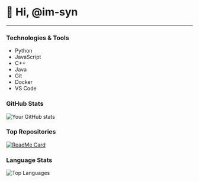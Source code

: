 # 👋 Hi, @im-syn

---

###  Technologies & Tools
- Python
- JavaScript
- C++
- Java
- Git
- Docker
- VS Code

###  GitHub Stats
![Your GitHub stats](https://github-readme-stats.vercel.app/api?username=im-syn&show_icons=true&theme=radical)

###  Top Repositories
[![ReadMe Card](https://github-readme-stats.vercel.app/api/pin/?username=im-syn&repo=repository-name&theme=radical)](https://github.com/im-syn/SafeVision)

### Language Stats
![Top Languages](https://github-readme-stats.vercel.app/api/top-langs/?username=im-syn&layout=compact&theme=radical)
